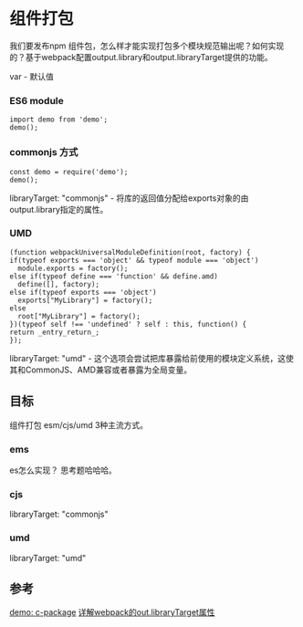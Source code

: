# 组件打包

我们要发布npm 组件包，怎么样才能实现打包多个模块规范输出呢？如何实现的？基于webpack配置output.library和output.libraryTarget提供的功能。

var - 默认值

### ES6 module
```
import demo from 'demo';
demo();
```

### commonjs 方式
```
const demo = require('demo');
demo();
```
libraryTarget: "commonjs" - 将库的返回值分配给exports对象的由output.library指定的属性。

### UMD
```
(function webpackUniversalModuleDefinition(root, factory) {
if(typeof exports === 'object' && typeof module === 'object')
  module.exports = factory();
else if(typeof define === 'function' && define.amd)
  define([], factory);
else if(typeof exports === 'object')
  exports["MyLibrary"] = factory();
else
  root["MyLibrary"] = factory();
})(typeof self !== 'undefined' ? self : this, function() {
return _entry_return_;
});
```
libraryTarget: "umd" - 这个选项会尝试把库暴露给前使用的模块定义系统，这使其和CommonJS、AMD兼容或者暴露为全局变量。
## 目标
组件打包 esm/cjs/umd 3种主流方式。

### ems
es怎么实现？
思考题哈哈哈。


### cjs
libraryTarget: "commonjs"

### umd
libraryTarget: "umd"

## 参考
[demo: c-package](https://github.com/chdyiboke/c-package)
[详解webpack的out.libraryTarget属性](https://blog.csdn.net/frank_yll/article/details/78992778)